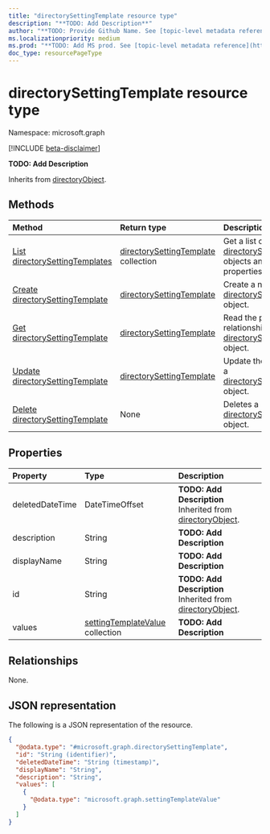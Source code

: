 ```yaml
---
title: "directorySettingTemplate resource type"
description: "**TODO: Add Description**"
author: "**TODO: Provide Github Name. See [topic-level metadata reference](https://msgo.azurewebsites.net/add/document/guidelines/metadata.html#topic-level-metadata)**"
ms.localizationpriority: medium
ms.prod: "**TODO: Add MS prod. See [topic-level metadata reference](https://msgo.azurewebsites.net/add/document/guidelines/metadata.html#topic-level-metadata)**"
doc_type: resourcePageType
---
```


# directorySettingTemplate resource type

Namespace: microsoft.graph

[!INCLUDE [beta-disclaimer](../../includes/beta-disclaimer.md)]

**TODO: Add Description**


Inherits from [directoryObject](../resources/directoryobject.md).

## Methods
|Method|Return type|Description|
|:---|:---|:---|
|[List directorySettingTemplates](../api/directorysettingtemplate-list.md)|[directorySettingTemplate](../resources/directorysettingtemplate.md) collection|Get a list of the [directorySettingTemplate](../resources/directorysettingtemplate.md) objects and their properties.|
|[Create directorySettingTemplate](../api/directorysettingtemplate-post-directorysettingtemplates.md)|[directorySettingTemplate](../resources/directorysettingtemplate.md)|Create a new [directorySettingTemplate](../resources/directorysettingtemplate.md) object.|
|[Get directorySettingTemplate](../api/directorysettingtemplate-get.md)|[directorySettingTemplate](../resources/directorysettingtemplate.md)|Read the properties and relationships of a [directorySettingTemplate](../resources/directorysettingtemplate.md) object.|
|[Update directorySettingTemplate](../api/directorysettingtemplate-update.md)|[directorySettingTemplate](../resources/directorysettingtemplate.md)|Update the properties of a [directorySettingTemplate](../resources/directorysettingtemplate.md) object.|
|[Delete directorySettingTemplate](../api/directorysettingtemplate-delete.md)|None|Deletes a [directorySettingTemplate](../resources/directorysettingtemplate.md) object.|

## Properties
|Property|Type|Description|
|:---|:---|:---|
|deletedDateTime|DateTimeOffset|**TODO: Add Description** Inherited from [directoryObject](../resources/directoryobject.md).|
|description|String|**TODO: Add Description**|
|displayName|String|**TODO: Add Description**|
|id|String|**TODO: Add Description** Inherited from [directoryObject](../resources/directoryobject.md).|
|values|[settingTemplateValue](../resources/settingtemplatevalue.md) collection|**TODO: Add Description**|

## Relationships
None.

## JSON representation
The following is a JSON representation of the resource.
<!-- {
  "blockType": "resource",
  "keyProperty": "id",
  "@odata.type": "microsoft.graph.directorySettingTemplate",
  "baseType": "Microsoft.DirectoryServices.directoryObject",
  "openType": true
}
-->
``` json
{
  "@odata.type": "#microsoft.graph.directorySettingTemplate",
  "id": "String (identifier)",
  "deletedDateTime": "String (timestamp)",
  "displayName": "String",
  "description": "String",
  "values": [
    {
      "@odata.type": "microsoft.graph.settingTemplateValue"
    }
  ]
}
```

